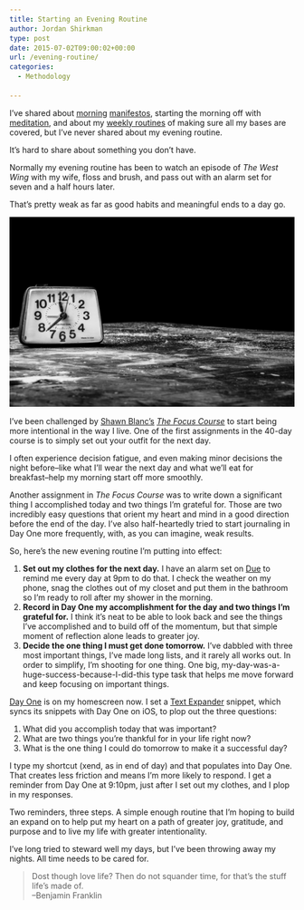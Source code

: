 ```yaml
---
title: Starting an Evening Routine
author: Jordan Shirkman
type: post
date: 2015-07-02T09:00:02+00:00
url: /evening-routine/
categories:
  - Methodology

---
```


I’ve shared about [morning](https://jshirk.com/blog/morning-manifesto/) [manifestos](https://jshirk.com/blog/create-your-manifesto/), starting the morning off with [meditation](https://jshirk.com/blog/luther-meditation/), and about my [weekly routines](https://jshirk.com/blog/weekly-review/) of making sure all my bases are covered, but I’ve never shared about my evening routine.

It’s hard to share about something you don’t have.

Normally my evening routine has been to watch an episode of _The West Wing_ with my wife, floss and brush, and pass out with an alarm set for seven and a half hours later.

That’s pretty weak as far as good habits and meaningful ends to a day go.

![Image](/static/images/evening-clock.jpeg) 

I’ve been challenged by [Shawn Blanc’s](http://shawnblanc.net) _[The Focus Course](http://thefocuscourse.com)_ to start being more intentional in the way I live. One of the first assignments in the 40-day course is to simply set out your outfit for the next day.

I often experience decision fatigue, and even making minor decisions the night before–like what I’ll wear the next day and what we’ll eat for breakfast–help my morning start off more smoothly.

Another assignment in _The Focus Course_ was to write down a significant thing I accomplished today and two things I’m grateful for. Those are two incredibly easy questions that orient my heart and mind in a good direction before the end of the day. I’ve also half-heartedly tried to start journaling in Day One more frequently, with, as you can imagine, weak results.

So, here’s the new evening routine I’m putting into effect: <!--more-->

  1. **Set out my clothes for the next day.** I have an alarm set on [Due](https://jshirk.com/blog/due) to remind me every day at 9pm to do that. I check the weather on my phone, snag the clothes out of my closet and put them in the bathroom so I’m ready to roll after my shower in the morning.
  2. **Record in Day One my accomplishment for the day and two things I’m grateful for.** I think it’s neat to be able to look back and see the things I’ve accomplished and to build off of the momentum, but that simple moment of reflection alone leads to greater joy.
  3. **Decide the one thing I must get done tomorrow.** I’ve dabbled with three most important things, I’ve made long lists, and it rarely all works out. In order to simplify, I’m shooting for one thing. One big, my-day-was-a-huge-success-because-I-did-this type task that helps me move forward and keep focusing on important things.

[Day One](http://dayoneapp.com) is on my homescreen now. I set a [Text Expander](https://jshirk.com/blog/text-expander/) snippet, which syncs its snippets with Day One on iOS, to plop out the three questions:

  1. What did you accomplish today that was important?
  2. What are two things you’re thankful for in your life right now?
  3. What is the one thing I could do tomorrow to make it a successful day?

I type my shortcut (xend, as in end of day) and that populates into Day One. That creates less friction and means I’m more likely to respond. I get a reminder from Day One at 9:10pm, just after I set out my clothes, and I plop in my responses.

Two reminders, three steps. A simple enough routine that I’m hoping to build an expand on to help put my heart on a path of greater joy, gratitude, and purpose and to live my life with greater intentionality.

I’ve long tried to steward well my days, but I’ve been throwing away my nights. All time needs to be cared for.

> Dost though love life? Then do not squander time, for that’s the stuff life’s made of.  
> –Benjamin Franklin
